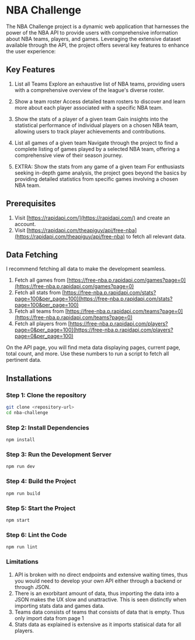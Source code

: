 # NBA Challenge

The NBA Challenge project is a dynamic web application that harnesses the power of the NBA API to provide users with comprehensive information about NBA teams, players, and games. Leveraging the extensive dataset available through the API, the project offers several key features to enhance the user experience:

## Key Features

1. List all Teams
   Explore an exhaustive list of NBA teams, providing users with a comprehensive overview of the league's diverse roster.

2. Show a team roster
   Access detailed team rosters to discover and learn more about each player associated with a specific NBA team.

3. Show the stats of a player of a given team
   Gain insights into the statistical performance of individual players on a chosen NBA team, allowing users to track player achievements and contributions.

4. List all games of a given team
   Navigate through the project to find a complete listing of games played by a selected NBA team, offering a comprehensive view of their season journey.

5. EXTRA: Show the stats from any game of a given team
   For enthusiasts seeking in-depth game analysis, the project goes beyond the basics by providing detailed statistics from specific games involving a chosen NBA team.

## Prerequisites

1. Visit [https://rapidapi.com/](https://rapidapi.com/) and create an account.
2. Visit [https://rapidapi.com/theapiguy/api/free-nba](https://rapidapi.com/theapiguy/api/free-nba) to fetch all relevant data.

## Data Fetching

I recommend fetching all data to make the development seamless.

1. Fetch all games from [https://free-nba.p.rapidapi.com/games?page=0](https://free-nba.p.rapidapi.com/games?page=0)
2. Fetch all stats from [https://free-nba.p.rapidapi.com/stats?page=100&per_page=100](https://free-nba.p.rapidapi.com/stats?page=100&per_page=100)
3. Fetch all teams from [https://free-nba.p.rapidapi.com/teams?page=0](https://free-nba.p.rapidapi.com/teams?page=0)
4. Fetch all players from [https://free-nba.p.rapidapi.com/players?page=0&per_page=100](https://free-nba.p.rapidapi.com/players?page=0&per_page=100)

On the API page, you will find meta data displaying pages, current page, total count, and more. Use these numbers to run a script to fetch all pertinent data.

## Installations

### Step 1: Clone the repository

```bash
git clone <repository-url>
cd nba-challenge
```

### Step 2: Install Dependencies

```
npm install
```

### Step 3: Run the Development Server

```
npm run dev

```

### Step 4: Build the Project

```
npm run build
```

### Step 5: Start the Project

```
npm start
```

### Step 6: Lint the Code

```
npm run lint
```

### Limitations

1. API is broken with no direct endpoints and extensive waiting times, thus you would need to develop your own API either through a backend or through JSON.
2. There is an exorbitant amount of data, thus importing the data into a JSON makes the UX slow and unattractive. This is seen distinctly when importing stats data and games data.
3. Teams data consists of teams that consists of data that is empty. Thus only import data from page 1
4. Stats data as explained is extensive as it imports statisical data for all players.
